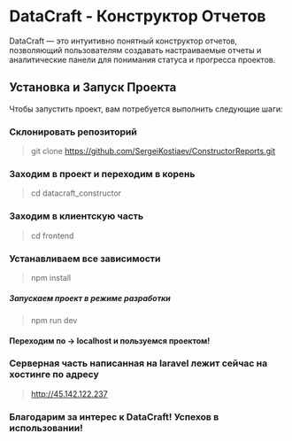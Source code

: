 # DataCraft - Конструктор Отчетов

DataCraft — это интуитивно понятный конструктор отчетов, позволяющий пользователям создавать настраиваемые отчеты и аналитические панели для понимания статуса и прогресса проектов.

## Установка и Запуск Проекта

Чтобы запустить проект, вам потребуется выполнить следующие шаги:
 
### Cклонировать репозиторий 

> git clone https://github.com/SergeiKostiaev/ConstructorReports.git

### Заходим в проект и переходим в корень 

> cd datacraft_constructor

### Заходим в клиентскую часть

> cd frontend

### Устанавливаем все зависимости

> npm install

##### Запускаем проект в режиме разработки

> npm run dev 

#### Переходим по -> localhost и пользуемся проектом!

### Серверная часть написанная на laravel лежит сейчас на хостинге по адресу

> http://45.142.122.237

### Благодарим за интерес к DataCraft! Успехов в использовании!